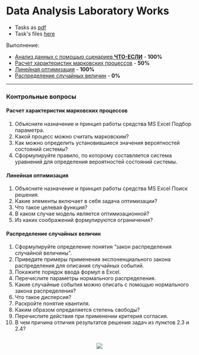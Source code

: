 # Data Analysis Laboratory Works

* Tasks as [pdf](tasks.pdf)
* Task's files [here](Files)

Выполнение:
* [Анализ данных с помощью сценариев **ЧТО-ЕСЛИ**](task-1) - **100%**
* [Расчет характеристик марковских процессов](task-2) - **50%**
* [Линейная оптимизация](task-3) - **100%**
* [Распределение случайных величин](task-4) - **0%**
<hr>

### Контрольные вопросы
#### Расчет характеристик марковских процессов
1. Объясните назначение и принцип работы средства MS Excel Подбор
параметра.
2. Какой процесс можно считать марковским?
3. Как можно определить установившиеся значения вероятностей
состояний системы?
4. Сформулируйте правило, по которому составляется система
уравнений для определения вероятностей состояний системы.
#### Линейная оптимизация
1. Объясните назначение и принцип работы средства MS Excel Поиск
решения.
2. Какие элементы включает в себя задача оптимизации?
3. Что такое целевая функция?
4. В каком случае модель является оптимизационной?
5. Из каких соображений формулируются ограничения?
#### Распределение случайных величин
1. Сформулируйте определение понятия “закон распределения
случайной величины”.
2. Приведите примеры применения экспоненциального закона
распределения для описания случайных событий.
3. Покажите порядок ввода формул в Excel.
4. Перечислите параметры нормального распределения.
5. Какие случайные события можно описать с помощью нормального
закона распределения?
6. Что такое дисперсия?
7. Раскройте понятие квантиля.
8. Каким образом определяется степень свободы?
9. Перечислите действия при применении критерия согласия.
10. В чем причина отличия результатов решения задач из пунктов 2.3 и
2.4?
<h2 align=center><img src="https://i.pinimg.com/originals/1f/e0/a5/1fe0a5a6c70e32b454727f6417dae87c.webp" /></h2>

